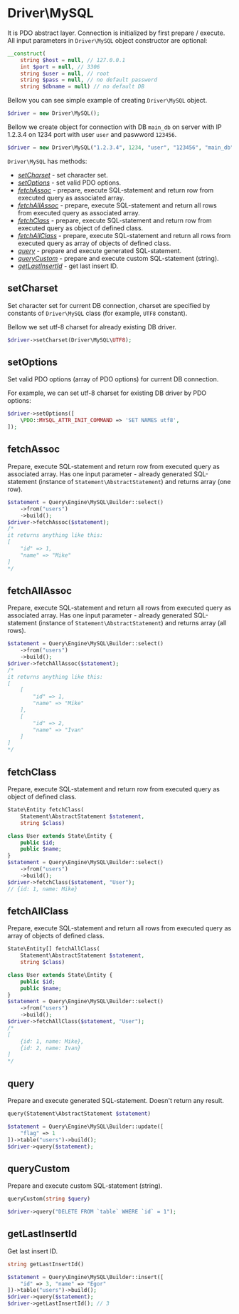 # Driver\MySQL

It is PDO abstract layer. Connection is initialized by first prepare / execute. All input parameters in `Driver\MySQL` object constructor are optional:

```php
__construct(
	string $host = null, // 127.0.0.1
	int $port = null, // 3306
	string $user = null, // root
	string $pass = null, // no default password
	string $dbname = null) // no default DB
```

Bellow you can see simple example of creating `Driver\MySQL` object.

```php
$driver = new Driver\MySQL();
```

Bellow we create object for connection with DB `main_db` on server with IP 1.2.3.4 on 1234 port with user `user` and paswword `123456`.

```php
$driver = new Driver\MySQL("1.2.3.4", 1234, "user", "123456", "main_db");
```

`Driver\MySQL` has methods:

 - [*setCharset*](#setcharset) - set character set.
 - [*setOptions*](#setoptions) - set valid PDO options.
 - [*fetchAssoc*](#fetchassoc) - prepare, execute SQL-statement and return row from executed query as associated array.
 - [*fetchAllAssoc*](#fetchallassoc) - prepare, execute SQL-statement and return all rows from executed query as associated array.
 - [*fetchClass*](#fetchclass) - prepare, execute SQL-statement and return row from executed query as object of defined class.
 - [*fetchAllClass*](#fetchallclass) - prepare, execute SQL-statement and return all rows from executed query as array of objects of defined class.
 - [*query*](#query) - prepare and execute generated SQL-statement.
 - [*queryCustom*](#querycustom) - prepare and execute custom SQL-statement (string).
 - [*getLastInsertId*](#getlastinsertid) - get last insert ID.

## setCharset

Set character set for current DB connection, charset are specified by constants of `Driver\MySQL` class (for example, `UTF8` constant).

Bellow we set utf-8 charset for already existing DB driver.

```php
$driver->setCharset(Driver\MySQL\UTF8);
```

## setOptions

Set valid PDO options (array of PDO options) for current DB connection.

For example, we can set utf-8 charset for existing DB driver by PDO options:

```php
$driver->setOptions([
	\PDO::MYSQL_ATTR_INIT_COMMAND => 'SET NAMES utf8',
]);
```

## fetchAssoc

Prepare, execute SQL-statement and return row from executed query as associated array. Has one input parameter - already generated SQL-statement (instance of `Statement\AbstractStatement`) and returns array (one row).

```php
$statement = Query\Engine\MySQL\Builder::select()
	->from("users")
	->build();
$driver->fetchAssoc($statement);
/*
it returns anything like this:
[
	"id" => 1,
	"name" => "Mike"
]
*/
```

## fetchAllAssoc

Prepare, execute SQL-statement and return all rows from executed query as associated array. Has one input parameter - already generated SQL-statement (instance of `Statement\AbstractStatement`) and returns array (all rows).

```php
$statement = Query\Engine\MySQL\Builder::select()
	->from("users")
	->build();
$driver->fetchAllAssoc($statement);
/*
it returns anything like this:
[
	[
		"id" => 1,
		"name" => "Mike"
	],
	[
		"id" => 2,
		"name" => "Ivan"
	]
]
*/
```

## fetchClass

Prepare, execute SQL-statement and return row from executed query as object of defined class.

```php
State\Entity fetchClass(
	Statement\AbstractStatement $statement,
	string $class)
```

```php
class User extends State\Entity {
	public $id;
	public $name;
}
$statement = Query\Engine\MySQL\Builder::select()
	->from("users")
	->build();
$driver->fetchClass($statement, "User");
// {id: 1, name: Mike}
```

## fetchAllClass

Prepare, execute SQL-statement and return all rows from executed query as array of objects of defined class.

```php
State\Entity[] fetchAllClass(
	Statement\AbstractStatement $statement,
	string $class)
```

```php
class User extends State\Entity {
	public $id;
	public $name;
}
$statement = Query\Engine\MySQL\Builder::select()
	->from("users")
	->build();
$driver->fetchAllClass($statement, "User");
/*
[
	{id: 1, name: Mike},
	{id: 2, name: Ivan}
]
*/
```

## query

Prepare and execute generated SQL-statement. Doesn't return any result.

```php
query(Statement\AbstractStatement $statement)
```

```php
$statement = Query\Engine\MySQL\Builder::update([
	"flag" => 1
])->table("users")->build();
$driver->query($statement);
```

## queryCustom

Prepare and execute custom SQL-statement (string).

```php
queryCustom(string $query)
```

```php
$driver->query("DELETE FROM `table` WHERE `id` = 1");
```

## getLastInsertId

Get last insert ID.

```php
string getLastInsertId()
```

```php
$statement = Query\Engine\MySQL\Builder::insert([
	"id" => 3, "name" => "Egor"
])->table("users")->build();
$driver->query($statement);
$driver->getLastInsertId(); // 3
```